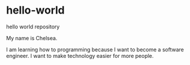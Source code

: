 # hello-world
hello world repository

My name is Chelsea.

I am learning how to programming because I want to become a software engineer. I want to make technology easier for more people.
